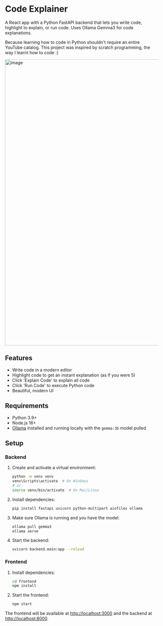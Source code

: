 # Code Explainer

A React app with a Python FastAPI backend that lets you write code, highlight to explain, or run code. Uses Ollama Gemma3 for code explanations.

Because learning how to code in Python shouldn't require an entire YouTube catalog. This project was inspired by scratch programming, the way I learnt how to code :)

<img width="1919" height="940" alt="image" src="https://github.com/user-attachments/assets/c9e93679-1921-468a-8d0c-eb447f2b9c44" />

## Features
- Write code in a modern editor
- Highlight code to get an instant explanation (as if you were 5)
- Click 'Explain Code' to explain all code
- Click 'Run Code' to execute Python code
- Beautiful, modern UI

## Requirements
- Python 3.9+
- Node.js 16+
- [Ollama](https://ollama.com/) installed and running locally with the `gemma:3b` model pulled

## Setup

### Backend
1. Create and activate a virtual environment:
   ```sh
   python -m venv venv
   venv\Scripts\activate  # On Windows
   # or
   source venv/bin/activate  # On Mac/Linux
   ```
2. Install dependencies:
   ```sh
   pip install fastapi uvicorn python-multipart aiofiles ollama
   ```
3. Make sure Ollama is running and you have the model:
   ```sh
   ollama pull gemma3
   ollama serve
   ```
4. Start the backend:
   ```sh
   uvicorn backend.main:app --reload
   ```

### Frontend
1. Install dependencies:
   ```sh
   cd frontend
   npm install
   ```
2. Start the frontend:
   ```sh
   npm start
   ```

The frontend will be available at [http://localhost:3000](http://localhost:3000) and the backend at [http://localhost:8000](http://localhost:8000).

